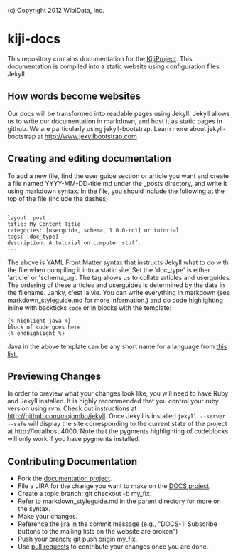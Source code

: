 (c) Copyright 2012 WibiData, Inc.

kiji-docs
=========

This repository contains documentation for the [KijiProject](http://www.kiji.org).
This documentation is compiled into a static website using configuration
files Jekyll.

## How words become websites

Our docs will be transformed into readable pages using Jekyll. Jekyll
allows us to write our documentation in markdown, and host it as
static pages in github. We are particularly using
jekyll-bootstrap. Learn more about jekyll-bootstrap at
http://www.jekyllbootstrap.com

## Creating and editing documentation
To add a new file, find the user guide section or article you want and
create a file named YYYY-MM-DD-title.md under the _posts directory,
and write it using markdown syntax. In the file, you should include
the following at the top of the file (include the dashes):

    ---
    layout: post
    title: My Content Title
    categories: [userguide, schema, 1.0.0-rc1] or tutorial
    tags: [doc_type]
    description: A tutorial on computer stuff.
    ---

The above is YAML Front Matter syntax that instructs Jekyll what to do
with the file when compiling it into a static site. Set the 'doc_type'
is either 'article' or 'schema_ug'. The tag allows us to collate
articles and userguides. The ordering of these articles and userguides
is determined by the date in the filename. Janky, c'est la vie.
You can write everything in markdown (see markdown_styleguide.md for more
information.) and do code highlighting inline with backticks `code` or
in blocks with the template:

    {% highlight java %}
    block of code goes here
    {% endhighlight %}

Java in the above template can be any short name for a language from
[this list.](http://pygments.org/languages/) 

## Previewing Changes

In order to preview what your changes look like, you will need to have
Ruby and Jekyll installed. It is highly recommended that you control your
ruby version using rvm. Check out instructions at
http://github.com/mojombo/jekyll. Once Jekyll is installed `jekyll
--server --safe` will display the site corresponding to the
current state of the project at http://localhost:4000. Note that the
pygments highlighting of codeblocks will only work if you have
pygments installed.

## Contributing Documentation

* Fork the [documentation project](https://github.com/kijiproject/kijiproject.github.com).
* File a JIRA for the change you want to make on the [DOCS project](http://jira.kiji.org).
* Create a topic branch: git checkout -b my_fix.
* Refer to markdown_styleguide.md in the parent directory for more on the syntax.
* Make your changes.
* Reference the jira in the commit message (e.g., "DOCS-1: Subscribe buttons to the mailing lists on the website are broken")
* Push your branch: git push origin my_fix.
* Use [pull requests](https://help.github.com/articles/using-pull-requests) to contribute your changes once you are done.

